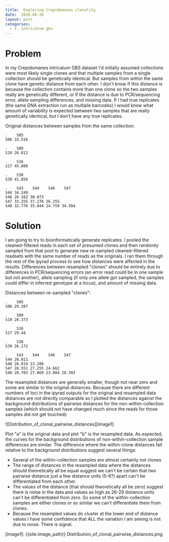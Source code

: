 ```yaml
---
title:  Exploring Crepidomanes clonality
date:  2018-04-26
layout: post
categories:
  - t. intricatum gbs
---
```

# Problem

In my Crepidomanes intricatum GBS dataset I'd initially assumed collections were most likely single clones and that multiple samples from a single collection should be genetically identical. But samples from within the same clone have genetic distance from each other. I don't know if this distance is because the collection contains more than one clone so the two samples really are genetically different, or if the distance is due to PCR/sequencing error, allele sampling differences, and missing data. If I had true replicates (the same DNA extraction run as multiple barcodes) I would know what amount of variability is expected between two samples that are really genetically identical, but I don't have any true replicates.

Original distances between samples from the same collection:
~~~
.    S05
S06 33.516

.    S09
S10 26.812

.    S16
S17 45.808

.    S38
S39 41.856

.    S43    S44    S46    S47
S44 34.249                     
S46 26.162 30.073              
S47 33.255 37.276 26.255       
S48 32.776 35.844 24.759 34.504
~~~

# Solution

I am going to try to bioinformatically generate replicates. I pooled the cleaned-filtered reads in each set of presumed clones and then randomly sampled from that pool to generate new re-sampled cleaned-filtered readsets with the same number of reads as the originals. I ran them through the rest of the ipyrad process to see how distances were affected in the results. Differences between resampled "clones" should be entirely due to differences in PCR/sequencing errors (an error read could be in one sample but not another), allele sampling (if only one allele got sampled, the samples could differ in inferred genotype at a locus), and amount of missing data.

Distances between re-sampled "clones":
~~~
.    S05
S06 29.387

.    S09
S10 28.373

.    S16
S17 29.44

.    S38
S39 26.172

.    S43    S44    S46    S47
S44 26.811                     
S46 26.019 23.208              
S47 28.551 27.255 24.662       
S48 28.703 27.069 23.084 28.393
~~~

The resampled distances are generally smaller, though not near zero and some are similar to the original distances. Because there are different numbers of loci in the ipyrad outputs for the original and resampled data distances are not directly comparable so I plotted the distances against the background distributions of pairwise distances for the non-within-collection samples (which should not have changed much since the reads for those samples did not get touched):

![Distribution_of_clonal_pairwise_distances][image1]

Plot "a" is the original data and plot "b" is the resampled data. As expected, the curves for the background distributions of non-within-collection sample differences are similar. The difference where the within-clone distances fall relative to the background distributions suggest several things:

  * Several of the within-collection samples are almost certainly not clones
  * The range of distances in the resampled data where the distances should theoretically all be equal suggest we can't be certain that two pairwise distance just a few distance units (5-6?) apart can't be differentiated from each other.
  * The values of the distance (that should theoretically all be zero) suggest there is noise in the data and values as high as 26-29 distance units can't be differentiated from zero. So some of the within-collection samples are either clones or so similar we can't differentiate them from clones.
  * Because the resampled values do cluster at the lower end of distance values I have some confidence that ALL the variation I am seeing is not due to noise. There is signal.


[image1]: {{site.image_path}} Distribution_of_clonal_pairwise_distances.png
